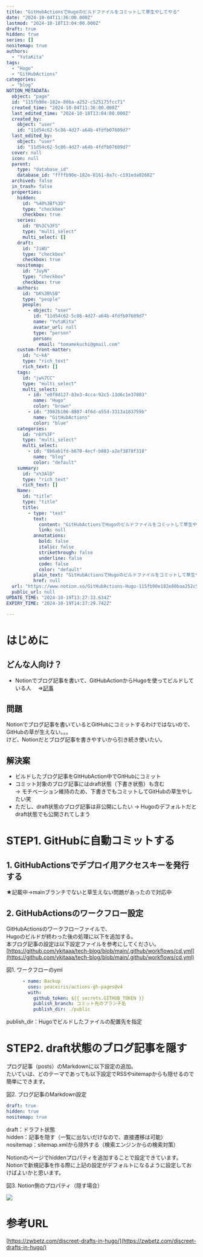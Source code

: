 ```yaml
---
title: "GitHubActionsでHugoのビルドファイルをコミットして草生やしてやる"
date: "2024-10-04T11:36:00.000Z"
lastmod: "2024-10-18T13:04:00.000Z"
draft: true
hidden: true
series: []
nositemap: true
authors:
  - "YutaKita"
tags:
  - "Hugo"
  - "GitHubActions"
categories:
  - "blog"
NOTION_METADATA:
  object: "page"
  id: "115fb90e-182e-80ba-a252-c525175fcc71"
  created_time: "2024-10-04T11:36:00.000Z"
  last_edited_time: "2024-10-18T13:04:00.000Z"
  created_by:
    object: "user"
    id: "11d54c62-5c86-4d27-a64b-4fdfb07609d7"
  last_edited_by:
    object: "user"
    id: "11d54c62-5c86-4d27-a64b-4fdfb07609d7"
  cover: null
  icon: null
  parent:
    type: "database_id"
    database_id: "ffffb90e-182e-8161-8a7c-c191eda82682"
  archived: false
  in_trash: false
  properties:
    hidden:
      id: "%40%3Bf%3D"
      type: "checkbox"
      checkbox: true
    series:
      id: "B%3C%3FS"
      type: "multi_select"
      multi_select: []
    draft:
      id: "JiWU"
      type: "checkbox"
      checkbox: true
    nositemap:
      id: "JuyN"
      type: "checkbox"
      checkbox: true
    authors:
      id: "bK%3B%5B"
      type: "people"
      people:
        - object: "user"
          id: "11d54c62-5c86-4d27-a64b-4fdfb07609d7"
          name: "YutaKita"
          avatar_url: null
          type: "person"
          person:
            email: "tomamekuchi@gmail.com"
    custom-front-matter:
      id: "c~kA"
      type: "rich_text"
      rich_text: []
    tags:
      id: "jw%7CC"
      type: "multi_select"
      multi_select:
        - id: "e0f8d127-83e3-4cca-92c5-13d6c1e37803"
          name: "Hugo"
          color: "brown"
        - id: "3982b106-8807-4f6d-a55d-3313a183759b"
          name: "GitHubActions"
          color: "blue"
    categories:
      id: "nbY%3F"
      type: "multi_select"
      multi_select:
        - id: "8b6ab1fd-b670-4ecf-b083-a2ef3878f318"
          name: "blog"
          color: "default"
    summary:
      id: "x%3AlD"
      type: "rich_text"
      rich_text: []
    Name:
      id: "title"
      type: "title"
      title:
        - type: "text"
          text:
            content: "GitHubActionsでHugoのビルドファイルをコミットして草生やしてやる"
            link: null
          annotations:
            bold: false
            italic: false
            strikethrough: false
            underline: false
            code: false
            color: "default"
          plain_text: "GitHubActionsでHugoのビルドファイルをコミットして草生やしてやる"
          href: null
  url: "https://www.notion.so/GitHubActions-Hugo-115fb90e182e80baa252c525175fcc71"
  public_url: null
UPDATE_TIME: "2024-10-19T13:27:33.634Z"
EXPIRY_TIME: "2024-10-19T14:27:29.742Z"

---
```



# はじめに


## どんな人向け？

- Notionでブログ記事を書いて、GitHubActionからHugoを使ってビルドしている人
　⇒[記事](/posts/helloworld-notion-hugo-githubpagesでブログやってみる)

## 問題


Notionでブログ記事を書いているとGitHubにコミットするわけではないので、  
GitHubの草が生えない。。。  
けど、Notionだとブログ記事を書きやすいから引き続き使いたい。


## 解決案

- ビルドしたブログ記事をGItHubAction中でGitHubにコミット
- コミット対象のブログ記事にはdraft状態（下書き状態）も含む  
→ モチベーション維持のため、下書きでもコミットしてGitHubの草生やしたい笑
- ただし、draft状態のブログ記事は非公開にしたい
→ Hugoのデフォルトだとdraft状態でも公開されてしまう

# STEP1. GitHubに自動コミットする


## 1. GitHubActionsでデプロイ用アクセスキーを発行する


★記載中→mainブランチでないと草生えない問題があったので対応中


## 2. GitHubActionsのワークフロー設定


GitHubActionsのワークフローファイルで、  
Hugoのビルドが終わった後の処理に以下を追加する。  
本ブログ記事の設定は以下設定ファイルを参考にしてください。
[https://github.com/ykitaaa/tech-blog/blob/main/.github/workflows/cd.yml](https://github.com/ykitaaa/tech-blog/blob/main/.github/workflows/cd.yml)   


図1. ワークフローのyml


```yaml
      - name: Backup
        uses: peaceiris/actions-gh-pages@v4
        with:
          github_token: ${{ secrets.GITHUB_TOKEN }}
          publish_branch: コミット先のブランチ名
          publish_dir: ./public
```


 publish_dir：Hugoでビルドしたファイルの配置先を指定


# STEP2. draft状態のブログ記事を隠す


プログ記事（posts）のMarkdownに以下設定の追加。  
たいていは、どのテーマであっても以下設定でRSSやsitemapからも隠せるので簡単にできます。  


  
図2. ブログ記事のMarkdown設定


```yaml
draft: true
hidden: true
nositemap: true
```


draft：ドラフト状態  
hidden：記事を隠す（一覧に出ないだけなので、直接遷移は可能）  
nositemap：sitemap.xmlから除外する（検索エンジンからの検索対策）  


  
Notionのページでhiddenプロパティを追加することで設定できています。  
Notionで新規記事を作る際に上記の設定がデフォルトになるように設定しておけばよいかと思います。  


  
図3. Notion側のプロパティ（隠す場合）


![](https://prod-files-secure.s3.us-west-2.amazonaws.com/8763eeab-7a84-4eae-9d05-fda3364b0d6d/f121ac3a-8e1a-481d-ad76-edede8c699cb/image.png?X-Amz-Algorithm=AWS4-HMAC-SHA256&X-Amz-Content-Sha256=UNSIGNED-PAYLOAD&X-Amz-Credential=AKIAT73L2G45HZZMZUHI%2F20241019%2Fus-west-2%2Fs3%2Faws4_request&X-Amz-Date=20241019T132729Z&X-Amz-Expires=3600&X-Amz-Signature=f5685a0f7b5f6551ffdb2df3ab859b7671be4329a6edd63929d51837d710d40b&X-Amz-SignedHeaders=host&x-id=GetObject)


# 参考URL


[https://zwbetz.com/discreet-drafts-in-hugo/](https://zwbetz.com/discreet-drafts-in-hugo/)

